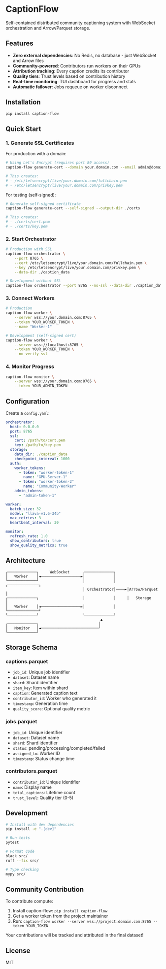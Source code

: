 # CaptionFlow

Self-contained distributed community captioning system with WebSocket orchestration and Arrow/Parquet storage.

## Features

- **Zero external dependencies**: No Redis, no database - just WebSocket and Arrow files
- **Community-powered**: Contributors run workers on their GPUs
- **Attribution tracking**: Every caption credits its contributor
- **Quality tiers**: Trust levels based on contribution history
- **Real-time monitoring**: TUI dashboard for progress and stats
- **Automatic failover**: Jobs requeue on worker disconnect

## Installation

```bash
pip install caption-flow
```

## Quick Start

### 1. Generate SSL Certificates

For production with a domain:
```bash
# Using Let's Encrypt (requires port 80 access)
caption-flow generate-cert --domain your.domain.com --email admin@domain.com

# This creates:
# - /etc/letsencrypt/live/your.domain.com/fullchain.pem
# - /etc/letsencrypt/live/your.domain.com/privkey.pem
```

For testing (self-signed):
```bash
# Generate self-signed certificate
caption-flow generate-cert --self-signed --output-dir ./certs

# This creates:
# - ./certs/cert.pem
# - ./certs/key.pem
```

### 2. Start Orchestrator

```bash
# Production with SSL
caption-flow orchestrator \
    --port 8765 \
    --cert /etc/letsencrypt/live/your.domain.com/fullchain.pem \
    --key /etc/letsencrypt/live/your.domain.com/privkey.pem \
    --data-dir ./caption_data

# Development without SSL
caption-flow orchestrator --port 8765 --no-ssl --data-dir ./caption_data
```

### 3. Connect Workers

```bash
# Production
caption-flow worker \
    --server wss://your.domain.com:8765 \
    --token YOUR_WORKER_TOKEN \
    --name "Worker-1"

# Development (self-signed cert)
caption-flow worker \
    --server wss://localhost:8765 \
    --token YOUR_WORKER_TOKEN \
    --no-verify-ssl
```

### 4. Monitor Progress

```bash
caption-flow monitor \
    --server wss://your.domain.com:8765 \
    --token YOUR_ADMIN_TOKEN
```

## Configuration

Create a `config.yaml`:

```yaml
orchestrator:
  host: 0.0.0.0
  port: 8765
  ssl:
    cert: /path/to/cert.pem
    key: /path/to/key.pem
  storage:
    data_dir: ./caption_data
    checkpoint_interval: 1000
  auth:
    worker_tokens:
      - token: "worker-token-1"
        name: "GPU-Server-1"
      - token: "worker-token-2"
        name: "Community-Worker"
    admin_tokens:
      - "admin-token-1"

worker:
  batch_size: 32
  model: "llava-v1.6-34b"
  max_retries: 3
  heartbeat_interval: 30

monitor:
  refresh_rate: 1.0
  show_contributors: true
  show_quality_metrics: true
```

## Architecture

```
┌─────────────┐     WebSocket      ┌─────────────┐
│   Worker    │◄──────────────────►│             │
└─────────────┘                    │             │     ┌──────────────┐
                                   │ Orchestrator│────►│Arrow/Parquet │
┌─────────────┐                    │             │     │   Storage    │
│   Worker    │◄──────────────────►│             │     └──────────────┘
└─────────────┘                    └─────────────┘
                                           ▲
┌─────────────┐                           │
│   Monitor   │◄──────────────────────────┘
└─────────────┘
```

## Storage Schema

### captions.parquet
- `job_id`: Unique job identifier
- `dataset`: Dataset name
- `shard`: Shard identifier
- `item_key`: Item within shard
- `caption`: Generated caption text
- `contributor_id`: Worker who generated it
- `timestamp`: Generation time
- `quality_score`: Optional quality metric

### jobs.parquet
- `job_id`: Unique identifier
- `dataset`: Dataset name
- `shard`: Shard identifier
- `status`: pending/processing/completed/failed
- `assigned_to`: Worker ID
- `timestamp`: Status change time

### contributors.parquet
- `contributor_id`: Unique identifier
- `name`: Display name
- `total_captions`: Lifetime count
- `trust_level`: Quality tier (0-5)

## Development

```bash
# Install with dev dependencies
pip install -e ".[dev]"

# Run tests
pytest

# Format code
black src/
ruff --fix src/

# Type checking
mypy src/
```

## Community Contribution

To contribute compute:

1. Install caption-flow: `pip install caption-flow`
2. Get a worker token from the project maintainer
3. Run: `caption-flow worker --server wss://project.domain.com:8765 --token YOUR_TOKEN`

Your contributions will be tracked and attributed in the final dataset!

## License

MIT
